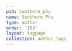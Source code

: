 ```yaml
---
pid: sunthorn_phu
name: Sunthorn Phu
type: author
order: '183'
layout: tagpage
collection: author_tags
---
```


